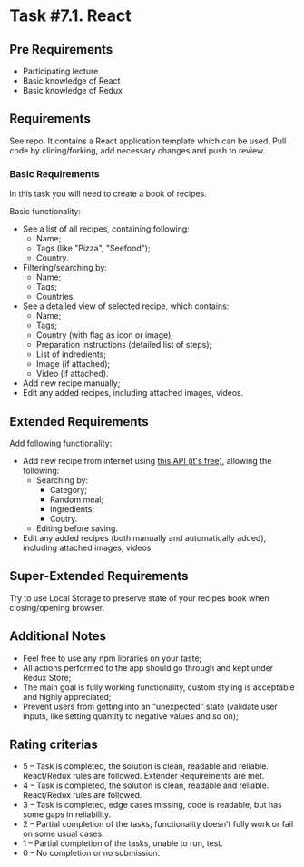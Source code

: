 # Task #7.1. React

## Pre Requirements

- Participating lecture
- Basic knowledge of React
- Basic knowledge of Redux

## Requirements

See repo. It contains a React application template which can be used. Pull code by clining/forking, add necessary changes and push to review.

### Basic Requirements

In this task you will need to create a book of recipes.

Basic functionality:

- See a list of all recipes, containing following:
  - Name;
  - Tags (like "Pizza", "Seefood");
  - Country.
- Filtering/searching by:
  - Name;
  - Tags;
  - Countries.
- See a detailed view of selected recipe, which contains:
  - Name;
  - Tags;
  - Country (with flag as icon or image);
  - Preparation instructions (detailed list of steps);
  - List of indredients;
  - Image (if attached);
  - Video (if attached).
- Add new recipe manually;
- Edit any added recipes, including attached images, videos.

## Extended Requirements

Add following functionality:

- Add new recipe from internet using [this API (it's free)](https://www.themealdb.com/api.php), allowing the following:
  - Searching by:
    - Category;
    - Random meal;
    - Ingredients;
    - Coutry.
  - Editing before saving.
- Edit any added recipes (both manually and automatically added), including attached images, videos.

## Super-Extended Requirements

Try to use Local Storage to preserve state of your recipes book when closing/opening browser.

## Additional Notes

- Feel free to use any npm libraries on your taste;
- All actions performed to the app should go through and kept under Redux Store;
- The main goal is fully working functionality, custom styling is acceptable and highly appreciated;
- Prevent users from getting into an “unexpected” state (validate user inputs, like setting quantity to negative values and so on);

## Rating criterias

- 5 – Task is completed, the solution is clean, readable and reliable. React/Redux rules are followed. Extender Requirements are met.
- 4 – Task is completed, the solution is clean, readable and reliable. React/Redux rules are followed.
- 3 – Task is completed, edge cases missing, code is readable, but has some gaps in reliability.
- 2 – Partial completion of the tasks, functionality doesn’t fully work or fail on some usual cases.
- 1 – Partial completion of the tasks, unable to run, test.
- 0 – No completion or no submission.
